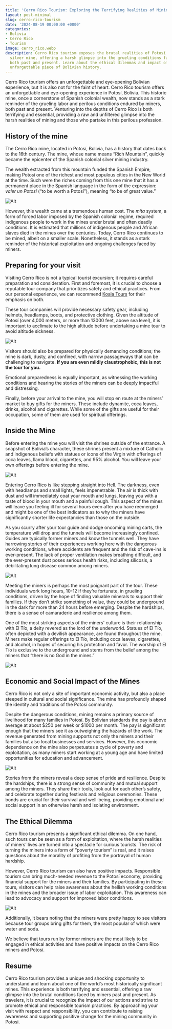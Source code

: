 ```yaml
---
title: 'Cerro Rico Tourism: Exploring the Terrifying Realities of Mining'
layout: post-minimal
slug: cerro-rico-tourism
date: '2024-08-19 00:00:00 +0000'
categories:
- Bolivia
- Cerro Rico
- Tourism
image: cerro_rico.webp
description: Cerro Rico tourism exposes the brutal realities of Potosí’s historic
  silver mine, offering a harsh glimpse into the grueling conditions faced by miners
  both past and present. Learn about the ethical dilemmas and impact of visiting this
  unforgettable piece of Bolivian history.
---
```


Cerro Rico tourism offers an unforgettable and eye-opening Bolivian experience, but it is also not for the faint of heart. Cerro Rico tourism offers an unforgettable and eye-opening experience in Potosí, Bolivia. This historic mine, once a cornerstone of Spanish colonial wealth, now stands as a stark reminder of the grueling labor and perilous conditions endured by miners, both past and present. Venturing into the depths of Cerro Rico is both terrifying and essential, providing a raw and unfiltered glimpse into the harsh realities of mining and those who partake in this perilous profession.

## History of the mine

The Cerro Rico mine, located in Potosí, Bolivia, has a history that dates back to the 16th century. The mine, whose name means “Rich Mountain”, quickly became the epicenter of the Spanish colonial silver mining industry. 

The wealth extracted from this mountain funded the Spanish Empire, making Potosí one of the richest and most populous cities in the New World at the time. Such were the riches coming from this one mine that it has a permanent place in the Spanish language in the form of the expression: _valer un Potosí_ (“to be worth a Potosí”), meaning “to be of great value.”

![Alt][3]

However, this wealth came at a tremendous human cost. The _mita_ system, a form of forced labor imposed by the Spanish colonial regime, required indigenous people to work in the mines under brutal and often deadly conditions. It is estimated that millions of indigenous people and African slaves died in the mines over the centuries. Today, Cerro Rico continues to be mined, albeit on a smaller scale. Nonetheless, it stands as a stark reminder of the historical exploitation and ongoing challenges faced by miners.


## Preparing for your visit

Visiting Cerro Rico is not a typical tourist excursion; it requires careful preparation and consideration. First and foremost, it is crucial to choose a reputable tour company that prioritizes safety and ethical practices. From our personal experience, we can recommend [Koala Tours](https://koalabolivia.com.bo/) for their emphasis on both.

These tour companies will provide necessary safety gear, including helmets, headlamps, boots, and protective clothing. Given the altitude of Potosí (over 4,000 meters, or more than 13000 feet, above sea level), it is important to acclimate to the high altitude before undertaking a mine tour to avoid altitude sickness. 

![Alt][6]

Visitors should also be prepared for physically demanding conditions; the mine is dark, dusty, and confined, with narrow passageways that can be challenging to navigate. **If you are even mildly claustrophobic, this is not the tour for you.** 

Emotional preparedness is equally important, as witnessing the working conditions and hearing the stories of the miners can be deeply impactful and distressing. 

Finally, before your arrival to the mine, you will stop en route at the miners’ market to buy gifts for the miners. These include dynamite, coca leaves, drinks, alcohol and cigarettes. While some of the gifts are useful for their occupation, some of them are used for spiritual offerings.



## Inside the Mine

Before entering the mine you will visit the shrines outside of the entrance. A snapshot of Bolivia’s character, these shrines present a mixture of Catholic and indigenous beliefs with statues or icons of the Virgin with offerings of coca leaves, llama blood, cigarettes, and 95% alcohol. You will leave your own offerings before entering the mine.

![Alt][1]


Entering Cerro Rico is like stepping straight into Hell. The darkness, even with headlamps and small lights, feels impenetrable. The air is thick with dust and will immediately coat your mouth and lungs, leaving you with a taste of blood in your mouth and a painful cough. This aspect of the mines will leave you feeling ill for several hours even after you have reemerged and might be one of the best indicators as to why the miners have significantly shorter life expectancies than those on the outside.

As you scurry after your tour guide and dodge oncoming mining carts, the temperature will drop and the tunnels will become increasingly confined. Guides are typically former miners and know the tunnels well. They have harrowing stories of their experiences working here with the dangerous working conditions, where accidents are frequent and the risk of cave-ins is ever-present. The lack of proper ventilation makes breathing difficult, and the ever-present dust poses serious health risks, including silicosis, a debilitating lung disease common among miners.

![Alt][2]

Meeting the miners is perhaps the most poignant part of the tour. These individuals work long hours, 10-12 if they’re fortunate, in grueling conditions, driven by the hope of finding valuable minerals to support their families. If they don’t strike something of value, they could be underground in the dark for more than 24 hours before emerging. Despite the hardships, there is a sense of camaraderie and resilience among them.

One of the most striking aspects of the miners' culture is their relationship with El Tío, a deity revered as the lord of the underworld. Statues of El Tío, often depicted with a devilish appearance, are found throughout the mine. Miners make regular offerings to El Tío, including coca leaves, cigarettes, and alcohol, in hopes of securing his protection and favor. The worship of El Tío is exclusive to the underground and stems from the belief among the miners that “there is no God in the mines.”

![Alt][5]



## Economic and Social Impact of the Mines

Cerro Rico is not only a site of important economic activity, but also a place steeped in cultural and social significance. The mine has profoundly shaped the identity and traditions of the Potosí community.

Despite the dangerous conditions, mining remains a primary source of livelihood for many families in Potosí. By Bolivian standards the pay is above average at about $250 per week or $1000 per month. The pay is significant enough that the miners see it as outweighing the hazards of the work. The revenue generated from mining supports not only the miners and their families but also local businesses and services. However, this economic dependence on the mine also perpetuates a cycle of poverty and exploitation, as many miners start working at a young age and have limited opportunities for education and advancement.

![Alt][4]

Stories from the miners reveal a deep sense of pride and resilience. Despite the hardships, there is a strong sense of community and mutual support among the miners. They share their tools, look out for each other’s safety, and celebrate together during festivals and religious ceremonies. These bonds are crucial for their survival and well-being, providing emotional and social support in an otherwise harsh and isolating environment.



## The Ethical Dilemma

Cerro Rico tourism presents a significant ethical dilemma. On one hand, such tours can be seen as a form of exploitation, where the harsh realities of miners’ lives are turned into a spectacle for curious tourists. The risk of turning the miners into a form of “poverty tourism” is real, and it raises questions about the morality of profiting from the portrayal of human hardship.

However, Cerro Rico tourism can also have positive impacts. Responsible tourism can bring much-needed revenue to the Potosí economy, providing financial support for the miners and their families. By participating in these tours, visitors can help raise awareness about the hellish working conditions in the mines and the broader issue of labor exploitation. This awareness can lead to advocacy and support for improved labor conditions.

![Alt][7]

Additionally, it bears noting that the miners were pretty happy to see visitors because tour groups bring gifts for them, the most popular of which were water and soda.

We believe that tours run by former miners are the most likely to be engaged in ethical activities and have positive impacts on the Cerro Rico miners and Potosí.


## Resume

Cerro Rico tourism provides a unique and shocking opportunity to understand and learn about one of the world’s most historically significant mines. This experience is both terrifying and essential, offering a raw glimpse into the brutal conditions faced by miners past and present. As travelers, it is crucial to recognize the impact of our actions and strive to promote ethical and responsible tourism practices. By approaching your visit with respect and responsibility, you can contribute to raising awareness and supporting positive change for the mining community in Potosi. 


[1]: /images/blog/cerrorico/altar.jpg "Cerro Rico Tourism"
[2]: /images/blog/cerrorico/dynamite.png "Cerro Rico Tourism"
[3]: /images/blog/cerrorico/tunnel.png "Cerro Rico Tourism"
[4]: /images/blog/cerrorico/cart.png "Cerro Rico Tourism"
[5]: /images/blog/cerrorico/eltio.jpeg "Cerro Rico Tourism"
[6]: /images/blog/cerrorico/cerroricomtn.jpeg "Cerro Rico Tourism"
[7]: /images/blog/cerrorico/martincerrorico.png "Cerro Rico Tourism"
